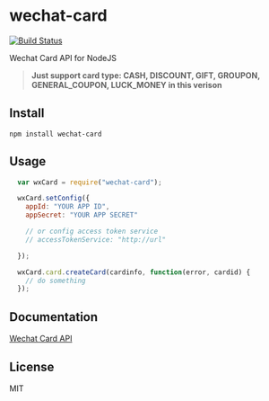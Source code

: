 wechat-card
========================

[![Build Status](https://travis-ci.org/kenticny/wechat-card.svg?branch=master)](https://travis-ci.org/kenticny/wechat-card)

Wechat Card API for NodeJS 

> **Just support card type: CASH, DISCOUNT, GIFT, GROUPON, GENERAL_COUPON, LUCK_MONEY in this verison**

## Install

    npm install wechat-card

## Usage

```javascript
  var wxCard = require("wechat-card");

  wxCard.setConfig({
    appId: "YOUR APP ID",
    appSecret: "YOUR APP SECRET"

    // or config access token service
    // accessTokenService: "http://url"

  });

  wxCard.card.createCard(cardinfo, function(error, cardid) {
    // do something
  });
```

## Documentation

[Wechat Card API](docs/en-US/index.md)

## License

MIT